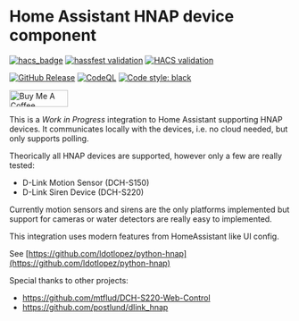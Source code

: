 # Home Assistant HNAP device component

<!-- HomeAssistant badges -->
[![hacs_badge](https://img.shields.io/badge/HACS-Custom-orange.svg)](https://github.com/custom-components/hacs)
[![hassfest validation](https://github.com/ldotlopez/ha-hnap-device/workflows/Validate%20with%20hassfest/badge.svg)](https://github.com/ldotlopez/ha-hnap-device/actions/workflows/hassfest.yml)
[![HACS validation](https://github.com/ldotlopez/ha-hnap-device/workflows/Validate%20with%20HACS/badge.svg)](https://github.com/ldotlopez/ha-hnap-device/actions/workflows/hacs.yml)

<!-- Code and releases -->
[![GitHub Release](https://img.shields.io/github/v/release/ldotlopez/ha-hnap-device?include_prereleases)](https://github.com/ldotlopez/ha-hnap-device/releases)
[![CodeQL](https://github.com/ldotlopez/ha-hnap-device/actions/workflows/codeql-analysis.yml/badge.svg)](https://github.com/ldotlopez/ha-hnap-device/actions/workflows/codeql-analysis.yml)
[![Code style: black](https://img.shields.io/badge/code%20style-black-000000.svg)](https://github.com/ambv/black)

<!-- Sponsors -->
<a href="https://www.buymeacoffee.com/zepolson" target="_blank"><img src="https://cdn.buymeacoffee.com/buttons/v2/default-yellow.png" alt="Buy Me A Coffee" style="height: 30px !important;width: 105px !important;" ></a>

This is a *Work in Progress* integration to Home Assistant supporting HNAP devices. It communicates locally with the devices, i.e. no cloud needed, but only supports polling.

Theorically all HNAP devices are supported, however only a few are really tested:

  * D-Link Motion Sensor (DCH-S150)
  * D-Link Siren Device (DCH-S220)

Currently motion sensors and sirens are the only platforms implemented but support for cameras or water detectors are really easy to implemented.

This integration uses modern features from HomeAssistant like UI config.

See [https://github.com/ldotlopez/python-hnap](https://github.com/ldotlopez/python-hnap)

Special thanks to other projects:

  * https://github.com/mtflud/DCH-S220-Web-Control
  * https://github.com/postlund/dlink_hnap
